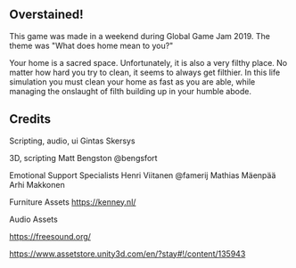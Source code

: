 ## Overstained!

This game was made in a weekend during Global Game Jam 2019. The theme was "What does home mean to you?"

Your home is a sacred space. Unfortunately, it is also a very filthy place. No matter how hard you try to clean, it seems to always get filthier. In this life simulation you must clean your home as fast as you are able, while managing the onslaught of filth building up in your humble abode.

## Credits
Scripting, audio, ui
Gintas Skersys

3D, scripting
Matt Bengston @bengsfort

Emotional Support Specialists
Henri Viitanen @famerij
Mathias Mäenpää
Arhi Makkonen

Furniture Assets
https://kenney.nl/

Audio Assets

https://freesound.org/

https://www.assetstore.unity3d.com/en/?stay#!/content/135943
